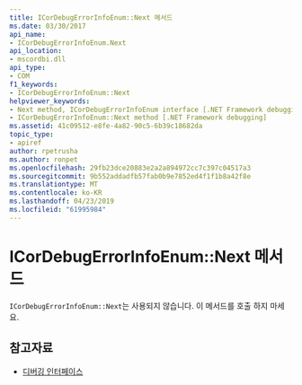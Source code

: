 ```yaml
---
title: ICorDebugErrorInfoEnum::Next 메서드
ms.date: 03/30/2017
api_name:
- ICorDebugErrorInfoEnum.Next
api_location:
- mscordbi.dll
api_type:
- COM
f1_keywords:
- ICorDebugErrorInfoEnum::Next
helpviewer_keywords:
- Next method, ICorDebugErrorInfoEnum interface [.NET Framework debugging]
- ICorDebugErrorInfoEnum::Next method [.NET Framework debugging]
ms.assetid: 41c09512-e8fe-4a82-90c5-6b39c18682da
topic_type:
- apiref
author: rpetrusha
ms.author: ronpet
ms.openlocfilehash: 29fb23dce20883e2a2a894972cc7c397c04517a3
ms.sourcegitcommit: 9b552addadfb57fab0b9e7852ed4f1f1b8a42f8e
ms.translationtype: MT
ms.contentlocale: ko-KR
ms.lasthandoff: 04/23/2019
ms.locfileid: "61995984"
---
```

# <a name="icordebugerrorinfoenumnext-method"></a>ICorDebugErrorInfoEnum::Next 메서드
`ICorDebugErrorInfoEnum::Next`는 사용되지 않습니다. 이 메서드를 호출 하지 마세요.  
  
## <a name="see-also"></a>참고자료

- [디버깅 인터페이스](../../../../docs/framework/unmanaged-api/debugging/debugging-interfaces.md)

